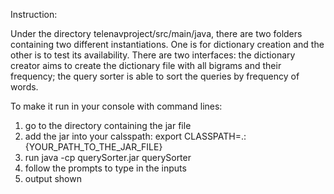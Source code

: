 Instruction:

Under the directory telenavproject/src/main/java, there are two folders containing two different instantiations. 
One is for dictionary creation and the other is to test its availability. 
There are two interfaces: the dictionary creator aims to create the dictionary file with all bigrams and their frequency; the query sorter is able to sort the queries by frequency of words.

To make it run in your console with command lines:
1.  go to the directory containing the jar file
2.  add the jar into your calsspath: export CLASSPATH=.:{YOUR_PATH_TO_THE_JAR_FILE}
3.  run  java -cp querySorter.jar querySorter
4.  follow the prompts to type in the inputs
5.  output shown



